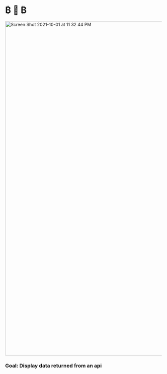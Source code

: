 # 	₿ 🤑 ₿
<img width="1078" alt="Screen Shot 2021-10-01 at 11 32 44 PM" src="https://user-images.githubusercontent.com/78456343/135702311-facf0ebd-05ef-4b43-ae8e-5ae7770370c6.png">


### Goal: Display data returned from an api

###




